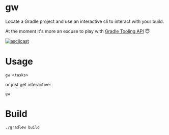 # gw

Locate a Gradle project and use an interactive cli to interact with your build.  

At the moment it's more an excuse to play with [Gradle Tooling API](https://docs.gradle.org/current/userguide/third_party_integration.html#embedding) 😇

[![asciicast](https://asciinema.org/a/MONbkI3zJRiM4hfK7F0GhWKdO.svg)](https://asciinema.org/a/MONbkI3zJRiM4hfK7F0GhWKdO)

# Usage

    gw <tasks>
	
or just get interactive:

    gw

# Build

    ./gradlew build